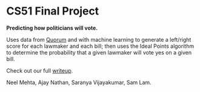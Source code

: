 # CS51 Final Project

**Predicting how politicians will vote.**

Uses data from [Quorum](https://quorum.us) and with machine learning to generate a left/right score for each lawmaker and each bill; then uses the Ideal Points algorithm to determine the probability that a given lawmaker will vote yes on a given bill.

Check out our full [writeup](writeup.md).

Neel Mehta, Ajay Nathan, Saranya Vijayakumar, Sam Lam.